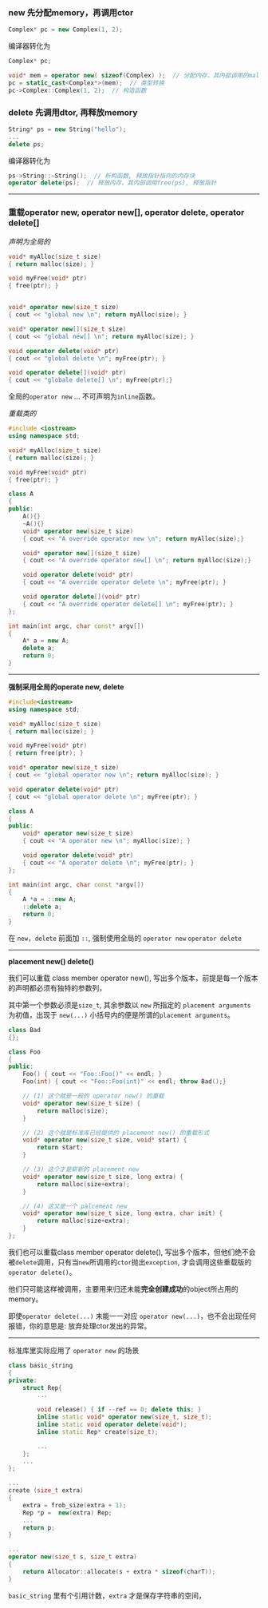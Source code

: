 
### new 先分配memory，再调用ctor

```cpp
Complex* pc = new Complex(1, 2);
```

编译器转化为

```cpp
Complex* pc;

void* mem = operator new( sizeof(Complex) );  // 分配内存，其内部调用的malloc(n)
pc = static_cast<Complex*>(mem);  // 类型转换
pc->Complex::Complex(1, 2);  // 构造函数
``` 

### delete 先调用dtor, 再释放memory

```cpp
String* ps = new String("hello");
...
delete ps;
```

编译器转化为

```cpp
ps->String::~String();  // 析构函数, 释放指针指向的内存块
operator delete(ps);  // 释放内存，其内部调用free(ps), 释放指针
```

------------------------------------
### 重载operator new, operator new[], operator delete, operator delete[]

*声明为全局的*

```cpp
void* myAlloc(size_t size)
{ return malloc(size); }

void myFree(void* ptr)
{ free(ptr); }


void* operator new(size_t size)
{ cout << "global new \n"; return myAlloc(size); }

void* operator new[](size_t size)
{ cout << "global new[] \n"; return myAlloc(size); }

void operator delete(void* ptr)
{ cout << "global delete \n"; myFree(ptr); }

void operator delete[](void* ptr)
{ cout << "globale delete[] \n"; myFree(ptr);}
```

全局的`operator new` ... 不可声明为`inline`函数。


*重载类的*

```cpp
#include <iostream>
using namespace std;

void* myAlloc(size_t size)
{ return malloc(size); }

void myFree(void* ptr)
{ free(ptr); }

class A
{
public:
    A(){}
    ~A(){}
    void* operator new(size_t size)
    { cout << "A override operator new \n"; return myAlloc(size);}

    void* operator new[](size_t size)
    { cout << "A override operator new[] \n"; return myAlloc(size);}

    void operator delete(void* ptr)
    { cout << "A override operator delete \n"; myFree(ptr); }

    void operator delete[](void* ptr)
    { cout << "A override operator delete[] \n"; myFree(ptr); }
};

int main(int argc, char const* argv[])
{
    A* a = new A;
    delete a;
    return 0;
}
```


--------------------------------------

**强制采用全局的operate new, delete**

```cpp
#include<iostream>
using namespace std;

void* myAlloc(size_t size)
{ return malloc(size); }

void myFree(void* ptr)
{ return free(ptr); }

void* operator new(size_t size)
{ cout << "global operator new \n"; return myAlloc(size); }

void operator delete(void* ptr)
{ cout << "global operator delete \n"; myFree(ptr); }

class A
{
public:
    void* operator new(size_t size)
    { cout << "A operator new \n"; myAlloc(size); }

    void operator delete(void* ptr)
    { cout << "A operator delete \n"; myFree(ptr); }
};

int main(int argc, char const *argv[])
{
    A *a = ::new A;
    ::delete a;
    return 0;
}
```

在 `new`，`delete` 前面加 `::`, 强制使用全局的 `operator new` `operator delete`


----------------------------------------------------

**placement new() delete()**

我们可以重载 class member operator new(), 写出多个版本，前提是每一个版本的声明都必须有独特的参数列，

其中第一个参数必须是`size_t`, 其余参数以 `new` 所指定的 `placement arguments` 为初值，出现于 `new(...)` 小括号内的便是所谓的`placement arguments`。

```cpp
class Bad
{};

class Foo
{
public:
    Foo() { cout << "Foo::Foo()" << endl; }
    Foo(int) { cout << "Foo::Foo(int)" << endl; throw Bad();}

    // (1) 这个就是一般的 operator new() 的重载
    void* operator new(size_t size) {
        return malloc(size);
    }

    // (2) 这个就是标准库已经提供的 placement new() 的重载形式
    void* operator new(size_t size, void* start) {
        return start;
    }

    // (3) 这个才是崭新的 placement new
    void* operator new(size_t size, long extra) {
        return malloc(size+extra);
    }

    // (4) 这又是一个 palcement new
    void* operator new(size_t size, long extra, char init) {
        return malloc(size+extra);
    }
};
```

我们也可以重载class member operator delete(), 写出多个版本，但他们绝不会被`delete`调用，只有当`new`所调用的`ctor`抛出`exception`, 才会调用这些重载版的 `operator delete()`。  


他们只可能这样被调用，主要用来归还未能**完全创建成功**的object所占用的memory。

即使`operator delete(...)` 未能一一对应 `operator new(...)`，也不会出现任何报错，你的意思是: 放弃处理ctor发出的异常。


------------------------------------------------------

标准库里实际应用了 `operator new` 的场景

```cpp
class basic_string
{
private:
    struct Rep{
        ... 

        void release() { if --ref == 0; delete this; }
        inline static void* operator new(size_t, size_t);
        inline static void operator delete(void*);
        inline static Rep* create(size_t);

        ...
    };
    ...
};

...
create (size_t extra)
{
    extra = frob_size(extra + 1);
    Rep *p =  new(extra) Rep;
    ...
    return p;
}

...
operator new(size_t s, size_t extra)
{
    return Allocator::allocate(s + extra * sizeof(charT));
}
```

`basic_string` 里有个引用计数，`extra` 才是保存字符串的空间，